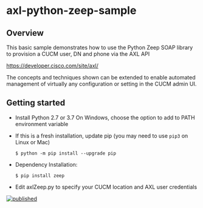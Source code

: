 # axl-python-zeep-sample

## Overview

This basic sample demonstrates how to use the Python Zeep SOAP library to provision a CUCM user, DN and phone via the AXL API

https://developer.cisco.com/site/axl/

The concepts and techniques shown can be extended to enable automated management of virtually any configuration or setting in the CUCM admin UI.

## Getting started

* Install Python 2.7 or 3.7
  On Windows, choose the option to add to PATH environment variable

* If this is a fresh installation, update pip (you may need to use `pip3` on Linux or Mac)

  ```
  $ python -m pip install --upgrade pip
  ```
  
* Dependency Installation:

  ```
  $ pip install zeep
  ```
  
* Edit axlZeep.py to specify your CUCM location and AXL user credentials

[![published](https://static.production.devnetcloud.com/codeexchange/assets/images/devnet-published.svg)](https://developer.cisco.com/codeexchange/github/repo/CiscoDevNet/axl-python-zeep-sample)

